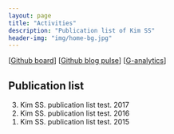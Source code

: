 ```yaml
---
layout: page
title: "Activities"
description: "Publication list of Kim SS"
header-img: "img/home-bg.jpg"
---
```


[[Github board](https://github.com/kisudsoe/)]
[[Github blog pulse](https://github.com/kisudsoe/kisudsoe.github.io/pulse)]
[[G-analytics](https://analytics.google.com/analytics/web/?authuser=0#report/defaultid/a96160670w141740405p146273105/)]

## Publication list
<ol reversed>
  <li>Kim SS. publication list test. 2017</li>
  <li>Kim SS. publication list test. 2016</li>
  <li>Kim SS. publication list test. 2015</li>
</ol>
